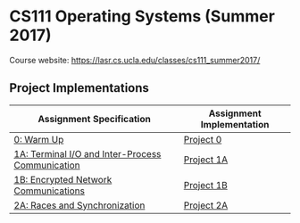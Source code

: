 # CS111 Operating Systems (Summer 2017)

Course website: https://lasr.cs.ucla.edu/classes/cs111_summer2017/

## Project Implementations

Assignment Specification|Assignment Implementation
-----------------|---------------------
[0: Warm Up](https://lasr.cs.ucla.edu/classes/cs111_summer2017/projects/p0/P0.html)|[Project 0](https://github.com/seanlangley/CS111/tree/master/lab0)
[1A: Terminal I/O and Inter-Process Communication](https://lasr.cs.ucla.edu/classes/cs111_summer2017/projects/p1/P1A.html)|[Project 1A](https://github.com/seanlangley/CS111/tree/master/lab1A)
[1B: Encrypted Network Communications](https://lasr.cs.ucla.edu/classes/cs111_summer2017/projects/p1/P1B.html)|[Project 1B](https://github.com/seanlangley/CS111/tree/master/lab1b)
[2A: Races and Synchronization](https://lasr.cs.ucla.edu/classes/cs111_summer2017/projects/p2/P2A.html)|[Project 2A](https://github.com/seanlangley/CS111/tree/master/lab2a)
